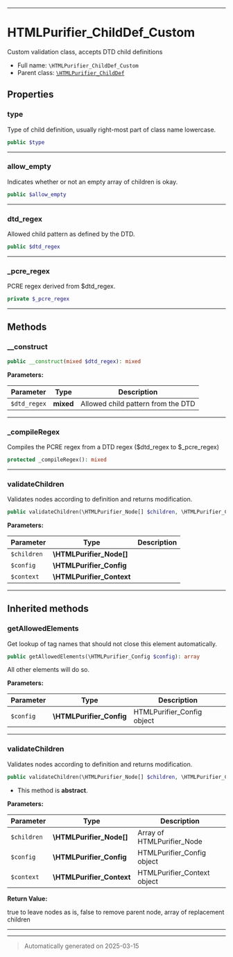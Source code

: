 ***

# HTMLPurifier_ChildDef_Custom

Custom validation class, accepts DTD child definitions



* Full name: `\HTMLPurifier_ChildDef_Custom`
* Parent class: [`\HTMLPurifier_ChildDef`](./HTMLPurifier_ChildDef.md)



## Properties


### type

Type of child definition, usually right-most part of class name lowercase.

```php
public $type
```






***

### allow_empty

Indicates whether or not an empty array of children is okay.

```php
public $allow_empty
```






***

### dtd_regex

Allowed child pattern as defined by the DTD.

```php
public $dtd_regex
```






***

### _pcre_regex

PCRE regex derived from $dtd_regex.

```php
private $_pcre_regex
```






***

## Methods


### __construct



```php
public __construct(mixed $dtd_regex): mixed
```








**Parameters:**

| Parameter | Type | Description |
|-----------|------|-------------|
| `$dtd_regex` | **mixed** | Allowed child pattern from the DTD |





***

### _compileRegex

Compiles the PCRE regex from a DTD regex ($dtd_regex to $_pcre_regex)

```php
protected _compileRegex(): mixed
```












***

### validateChildren

Validates nodes according to definition and returns modification.

```php
public validateChildren(\HTMLPurifier_Node[] $children, \HTMLPurifier_Config $config, \HTMLPurifier_Context $context): bool
```








**Parameters:**

| Parameter | Type | Description |
|-----------|------|-------------|
| `$children` | **\HTMLPurifier_Node[]** |  |
| `$config` | **\HTMLPurifier_Config** |  |
| `$context` | **\HTMLPurifier_Context** |  |





***


## Inherited methods


### getAllowedElements

Get lookup of tag names that should not close this element automatically.

```php
public getAllowedElements(\HTMLPurifier_Config $config): array
```

All other elements will do so.






**Parameters:**

| Parameter | Type | Description |
|-----------|------|-------------|
| `$config` | **\HTMLPurifier_Config** | HTMLPurifier_Config object |





***

### validateChildren

Validates nodes according to definition and returns modification.

```php
public validateChildren(\HTMLPurifier_Node[] $children, \HTMLPurifier_Config $config, \HTMLPurifier_Context $context): bool|array
```




* This method is **abstract**.



**Parameters:**

| Parameter | Type | Description |
|-----------|------|-------------|
| `$children` | **\HTMLPurifier_Node[]** | Array of HTMLPurifier_Node |
| `$config` | **\HTMLPurifier_Config** | HTMLPurifier_Config object |
| `$context` | **\HTMLPurifier_Context** | HTMLPurifier_Context object |


**Return Value:**

true to leave nodes as is, false to remove parent node, array of replacement children




***


***
> Automatically generated on 2025-03-15
